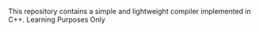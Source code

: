 This repository contains a simple and lightweight compiler implemented in C++. Learning Purposes Only
